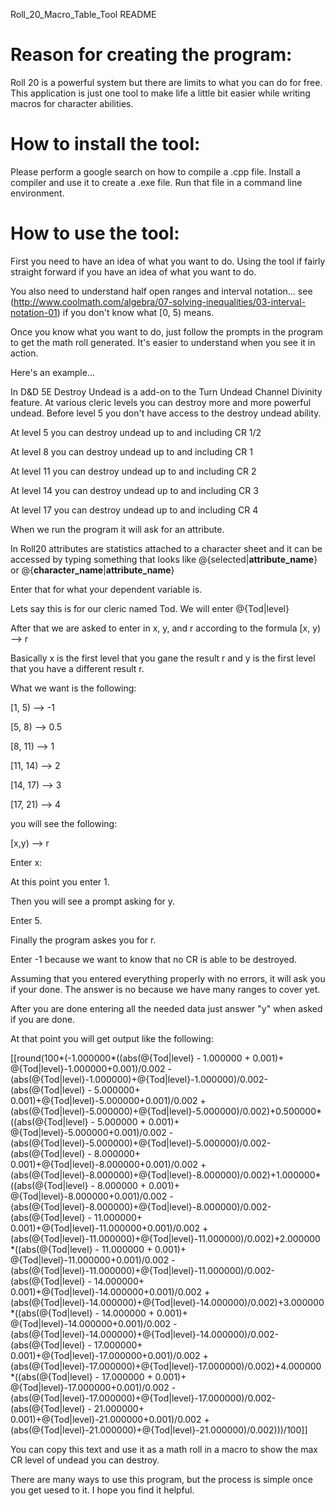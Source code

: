 Roll_20_Macro_Table_Tool README



# Reason for creating the program:

Roll 20 is a powerful system but there are limits to what you can do for free. 
This application is just one tool to make life a little bit easier while 
writing macros for character abilities. 



# How to install the tool:

Please perform a google search on how to compile a .cpp file.
Install a compiler and use it to create a .exe file.
Run that file in a command line environment.



# How to use the tool:

First you need to have an idea of what you want to do. Using the tool if fairly straight forward if you have an idea of what you want to do.

You also need to understand half open ranges and interval notation... see (http://www.coolmath.com/algebra/07-solving-inequalities/03-interval-notation-01) if you don't know what \[0, 5) means.

Once you know what you want to do, just follow the prompts in the program to get the math roll generated. It's easier to understand when you see it in action. 


Here's an example...

In D&D 5E Destroy Undead is a add-on to the Turn Undead Channel Divinity feature.
At various cleric levels you can destroy more and more powerful undead.
Before level 5 you don't have access to the destroy undead ability.

At level 5 you can destroy undead up to and including CR 1/2

At level 8 you can destroy undead up to and including CR 1

At level 11 you can destroy undead up to and including CR 2

At level 14 you can destroy undead up to and including CR 3

At level 17 you can destroy undead up to and including CR 4

When we run the program it will ask for an attribute.

In Roll20 attributes are statistics attached to a character sheet and it can be accessed
by typing something that looks like @{selected|**attribute_name**} or @{**character_name**|**attribute_name**}

Enter that for what your dependent variable is. 

Lets say this is for our cleric named Tod. We will enter @{Tod|level}

After that we are asked to enter in x, y, and r according to the formula \[x, y) --> r

Basically x is the first level that you gane the result r and y is the first level that you have a different result r.

What we want is the following:

\[1,  5) --> -1 

\[5,  8) --> 0.5

\[8,  11) --> 1

\[11, 14) --> 2

\[14, 17) --> 3

\[17, 21) --> 4


you will see the following:


\[x,y) --> r

Enter x:

At this point you enter 1.

Then you will see a prompt asking for y.

Enter 5.

Finally the program askes you for r.

Enter -1 because we want to know that no CR is able to be destroyed.

Assuming that you entered everything properly with no errors, it will ask you if your done. The answer is no because we have many ranges to cover yet.


After you are done entering all the needed data just answer "y" when asked if you are done.

At that point you will get output like the following:

\[\[round(100*(-1.000000*((abs(@{Tod|level} - 1.000000 + 0.001)+ @{Tod|level}-1.000000+0.001)/0.002 - (abs(@{Tod|level}-1.000000)+@{Tod|level}-1.000000)/0.002- (abs(@{Tod|level} - 5.000000+ 0.001)+@{Tod|level}-5.000000+0.001)/0.002 + (abs(@{Tod|level}-5.000000)+@{Tod|level}-5.000000)/0.002)+0.500000*((abs(@{Tod|level} - 5.000000 + 0.001)+ @{Tod|level}-5.000000+0.001)/0.002 - (abs(@{Tod|level}-5.000000)+@{Tod|level}-5.000000)/0.002- (abs(@{Tod|level} - 8.000000+ 0.001)+@{Tod|level}-8.000000+0.001)/0.002 + (abs(@{Tod|level}-8.000000)+@{Tod|level}-8.000000)/0.002)+1.000000*((abs(@{Tod|level} - 8.000000 + 0.001)+ @{Tod|level}-8.000000+0.001)/0.002 - (abs(@{Tod|level}-8.000000)+@{Tod|level}-8.000000)/0.002- (abs(@{Tod|level} - 11.000000+ 0.001)+@{Tod|level}-11.000000+0.001)/0.002 + (abs(@{Tod|level}-11.000000)+@{Tod|level}-11.000000)/0.002)+2.000000*((abs(@{Tod|level} - 11.000000 + 0.001)+ @{Tod|level}-11.000000+0.001)/0.002 - (abs(@{Tod|level}-11.000000)+@{Tod|level}-11.000000)/0.002- (abs(@{Tod|level} - 14.000000+ 0.001)+@{Tod|level}-14.000000+0.001)/0.002 + (abs(@{Tod|level}-14.000000)+@{Tod|level}-14.000000)/0.002)+3.000000*((abs(@{Tod|level} - 14.000000 + 0.001)+ @{Tod|level}-14.000000+0.001)/0.002 - (abs(@{Tod|level}-14.000000)+@{Tod|level}-14.000000)/0.002- (abs(@{Tod|level} - 17.000000+ 0.001)+@{Tod|level}-17.000000+0.001)/0.002 + (abs(@{Tod|level}-17.000000)+@{Tod|level}-17.000000)/0.002)+4.000000*((abs(@{Tod|level} - 17.000000 + 0.001)+ @{Tod|level}-17.000000+0.001)/0.002 - (abs(@{Tod|level}-17.000000)+@{Tod|level}-17.000000)/0.002- (abs(@{Tod|level} - 21.000000+ 0.001)+@{Tod|level}-21.000000+0.001)/0.002 + (abs(@{Tod|level}-21.000000)+@{Tod|level}-21.000000)/0.002)))/100]]

You can copy this text and use it as a math roll in a macro to show the max CR level of undead you can destroy.


There are many ways to use this program, but the process is simple once you get uesed to it. I hope you find it helpful. 
